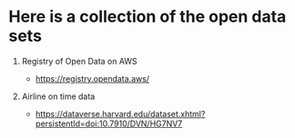# Here is a collection of the open data sets

1. Registry of Open Data on AWS
    - https://registry.opendata.aws/

1. Airline on time data
    - https://dataverse.harvard.edu/dataset.xhtml?persistentId=doi:10.7910/DVN/HG7NV7